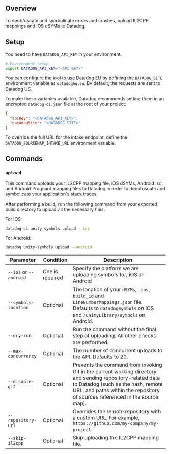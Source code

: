 ## Overview

To deobfuscate and symbolicate errors and crashes, upload IL2CPP mappings and iOS dSYMs to Datadog.

## Setup

You need to have `DATADOG_API_KEY` in your environment.

```bash
# Environment setup
export DATADOG_API_KEY="<API KEY>"
```

You can configure the tool to use Datadog EU by defining the `DATADOG_SITE` environment variable as `datadoghq.eu`. By default, the requests are sent to Datadog US.

To make these variables available, Datadog recommends setting them in an encrypted `datadog-ci.json` file at the root of your project:

```json
{
  "apiKey": "<DATADOG_API_KEY>",
  "datadogSite": "<DATADOG_SITE>"
}
```

To override the full URL for the intake endpoint, define the `DATADOG_SOURCEMAP_INTAKE_URL` environment variable.

## Commands

### `upload`

This command uploads your IL2CPP mapping file, iOS dSYMs, Android .so, and Android Proguard mapping files to Datadog in order to deobfuscate and symbolicate your application's stack traces.

After performing a build, run the following command from your exported build directory to upload all the necessary files:

For iOS:
```bash
datadog-ci unity-symbols upload --ios
```

For Android:
```bash
datadog unity-symbols upload --android
```

| Parameter | Condition | Description |
|-----------|-----------|-------------|
| `--ios` or `--android` | One is required | Specify the platform we are uploading symbols for, iOS or Android |
| `--symbols-location`  | Optional | The location of your `dSYMs`, `.sos`, `build_id` and `LineNumberMappings.json` file.  Defaults to `datadogSymbols` on iOS and `/unityLibrary/symbols` on Android. |
| `--dry-run` | Optional | Run the command without the final step of uploading. All other checks are performed. |
| `--max-concurrency` | Optional | The number of concurrent uploads to the API. Defaults to 20. |
| `--disable-git`    | Optional | Prevents the command from invoking Git in the current working directory and sending repository-related data to Datadog (such as the hash, remote URL, and paths within the repository of sources referenced in the source map). |
| `--repository-url` | Optional | Overrides the remote repository with a custom URL. For example, `https://github.com/my-company/my-project`. |
| `--skip-il2cpp` | Optional | Skip uploading the IL2CPP mapping file. |
